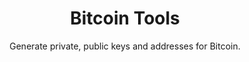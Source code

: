 <h1 align="center">Bitcoin Tools</h1>
<p align="center">Generate private, public keys and addresses for Bitcoin.</p>